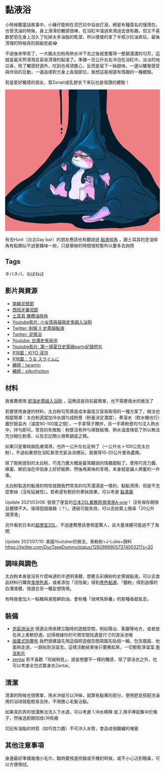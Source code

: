 黏液浴
=====
小時候聽童話故事中，小豬仔能夠在泥巴坑中自由打滾，總是有種莫名的憧憬在。也曾洗澡的時候，身上滑滑的觸感很棒，在浴缸中溜過來滑過去很有趣，但又不喜歡肥皂在身上泡久了吃掉太多油脂的乾澀，所以傻傻的拿了半瓶沙拉油來玩，最後清理的時候真的超級悲劇😂

不過後來學乖了，一大鍋太白粉用熱水沖下去之後就會獲得一整鍋濃濃的勾芡，這就是最天然滑潤且容易清理的黏液了。準備一百公升左右沖泡在浴缸中，淡淡的地瓜香，除了觸感舒適外，吃到也毋須擔心，反而是留下一絲甜味。一邊以觸覺感受與伴侶的互動，一邊品嚐對方身上各個部位，我想這是相當有情趣的一種體驗。

若是愛好觸感的朋友，穿Zenati或乳膠衣下來玩也是很讚的體驗！

![](imgs/slimegoo.jpg)


有去Hunt（台北Gay bar）的朋友應該也有聽說過 [黏液摔角](https://www.youtube.com/watch?v=0Wzqk2XvZbo) ，跟土耳其的塗油摔角有點類似不過更趣味一些，只是舉辦的時間很短暫所以要多去詢問

## Tags

ネバネバ、ねばねば

## 影片與資源

- [南韓泥漿節](https://dq.yam.com/post.php?id=915)
- [西班牙番茄節](https://www.tripresso.com/blog/2018/08/西班牙番茄節/)
- [土耳其 橄欖油摔角](http://tkturkey.com/土耳其老祖先運動油脂摔跤上/)
- [Youtube影片: 小女孩與貓與史來姆入浴劑](https://youtu.be/P-XfCbVVjKE?t=337)
- [Twitter: 制服 X 史萊姆黏液](https://twitter.com/yurise_x/status/1259135451522162689)
- [Twitter: 泥漿浴](https://twitter.com/wamlanta/status/1261765089201459202)
- [Youtube: 白濁史來母池](https://www.youtube.com/watch?v=MfIhnkdeZsw)
- [Youtube影片: 第一場夏日史萊姆party紀錄短片](https://www.youtube.com/watch?v=zoqEFGsIGpk)
- [R18圖：KIYO 浸泡](https://www.pixiv.net/artworks/77613287)
- [R18圖：うる スライムに](https://www.pixiv.net/artworks/78694060)
- [繪師：taramin](https://www.pixiv.net/users/1186456)
- [繪師：silkyfriction](https://www.pixiv.net/users/4372252)

## 材料

我推薦使用 [即溶史萊姆入浴劑](prod_inst_slime.md) ，這應該是目前最簡單，也不需要燒水的做法了

若要使用身邊的材料，太白粉勾芡算是成本最低又容易取得的一種方案了，做法也相當簡單：太白粉適當加冷水調勻成粉漿（粉量決定濃度），煮滾水（飲水機也行）置於臉盆內（溫度90-100度之間），一手拿筷子攪拌，另一手將粉漿均勻注入熱水中，拌勻即可。常見的失敗點：粉漿沒有拌勻導致結塊、熱水溫度降低了所以無法充分糊化粉漿、以及忘記關火燒焦鍋底之類。

如果只是單純做肌膚潤滑，也許一公升左右足夠了（一公升水＋100公克太白粉），不過如果想在浴缸甚至充氣泳池裡玩，我覺得10-20公升更為盡興。

除了剛剛提到的太白粉，巧克力醬大概是最常聽說的情趣甜點了。使用巧克力醬、蜂蜜、鮮奶油在伴侶身上好好裝飾，然後再美味的享用，本身就是讓人興奮的一件事。

太白粉製造的黏液的特性就跟我們常見的勾芡濃湯是一樣的，黏黏滑滑，但是不怎麼牽絲（沒有延展性）。若希望有較好的牽絲效果，可以考慮 [黏液繭](slime_cocoon.md)

Update 2021/03/08: 發現了便宜的[日本20L業務用潤滑液A-one](https://www.ruten.com.tw/item/show?21918263996073#info)！ 沒有保存期限且體積不大，值得囤個幾箱（？）。連結可能失效，可以去拍賣上搜尋「20公升 潤滑液」

另外看到日本的[超便宜20L](https://www.amazon.co.jp/%E6%A5%AD%E5%8B%99%E7%94%A820L%E3%80%81%E6%A0%BC%E5%AE%89-%E3%82%AF%E3%83%AA%E3%82%A2%E3%83%AD%E3%83%BC%E3%82%B7%E3%83%A7%E3%83%B3-%E3%83%9F%E3%83%87%E3%82%A3%E3%82%A2%E3%83%A0-%E3%83%A9%E3%83%96%E3%83%AD%E3%83%BC%E3%82%B7%E3%83%A7%E3%83%B3-%E3%83%9C%E3%83%87%E3%82%A3%E3%83%AD%E3%83%BC%E3%82%B7%E3%83%A7%E3%83%B3/dp/B08LVBS9YS/ref=sr_1_53?__mk_ja_JP=%E3%82%AB%E3%82%BF%E3%82%AB%E3%83%8A&dchild=1&keywords=%E3%83%AD%E3%83%BC%E3%82%B7%E3%83%A7%E3%83%B3+%E6%A5%AD%E5%8B%99%E7%94%A8+20&qid=1615196565&s=hpc&sr=1-53)，不過運費應該會相當驚人，且大量液體可能過不了海關

Update 2021/07/10: 美國Youtuber的做法，泰勒粉+J-Lube+顏料 https://twitter.com/DucTapeDummy/status/1292999905737400321?s=20

## 調味與調色

太白粉本身是沒有什麼味道的半透明液體，想要五彩繽紛的史萊姆黏液，可以去食品材料行購買[食用色素](https://www.ruten.com.tw/item/show?21304167136677)，或者添加「活性碳」得到[黑色黏液](https://www.google.com/search?q=changed&source=lnms&tbm=isch&sa=X)、「麵粉」得到迷樣的白濁液體，很適合另一種妄想情境。

有時我會加入一點糖與液態鮮奶油，會有種「焗烤馬鈴薯」的那種香甜氣息。

## 裝備

- [充氣游泳池](https://mall.pchome.com.tw/prod/CAAE8I-B90053M7Y?fq=/S/QFASC1) 很適合用來建立臨時的遊戲空間，例如陽台、客廳等地方，或者放在床上柔軟舒適。記得根據你的可用空間找適當尺寸的游泳池喔
- [拋棄式防塵布](https://24h.pchome.com.tw/prod/DEAC6H-A9008ZOFG) 我們很建議先用這個把遊戲空間周圍先貼個一輪，包含牆面、地面與走道，一路貼到浴室去，這樣活動結束後只要撕起來，一切都乾淨溜溜 [用法影片](https://www.youtube.com/watch?v=XEmwGlEeo8o)
- [zentai](https://find.ruten.com.tw/s/?area=0&cateid=0005&platform=ruten&q=zentai&shipfee=all) 若不喜歡「坦誠相見」，或是想要不一樣的觸感，除了穿泳衣之外，也可以考慮全包式緊身衣Zantai。

## 清潔

清潔的時候也很簡單，用水沖就可以沖掉，就算有黏著的部分，使用肥皂搭配洗澡用的浴球就能輕易去除，不用擔心毛髮沾黏。

如果真的弄的很濃無法流入下水道，可以考慮 1.沖水稀釋 或 2.用手捧起集中於桶子，然後送廚餘回收/沖馬桶

切記有油脂的材質（如巧克力醬）不可沖入水管，會造成很難纏的堵塞

## 其他注意事項

身邊最好準備幾塊小毛巾，臨時要按遙控器或手機的時候，或不小心沾到眼鼻，可以方便擦拭。